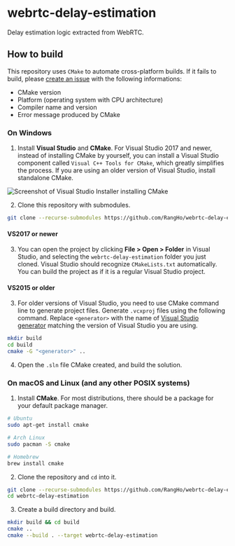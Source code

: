# webrtc-delay-estimation
Delay estimation logic extracted from WebRTC.

## How to build

This repository uses `CMake` to automate cross-platform builds. If it fails to build, please [create an issue](https://github.com/RangHo/webrtc-delay-estimation/issues/new) with the following informations:
- CMake version
- Platform (operating system with CPU architecture)
- Compiler name and version
- Error message produced by CMake

### On Windows

1. Install **Visual Studio** and **CMake**. For Visual Studio 2017 and newer, instead of installing CMake by yourself, you can install a Visual Studio component called `Visual C++ Tools for CMake`, which greatly simplifies the process. If you are using an older version of Visual Studio, install standalone CMake.

![Screenshot of Visual Studio Installer installing CMake](https://docs.microsoft.com/ko-kr/cpp/build/media/cmake-install.png)

2. Clone this repository with submodules.

```sh
git clone --recurse-submodules https://github.com/RangHo/webrtc-delay-estimation
```

#### VS2017 or newer

3. You can open the project by clicking **File > Open > Folder** in Visual Studio, and selecting the `webrtc-delay-estimation` folder you just cloned. Visual Studio should recognize `CMakeLists.txt` automatically. You can build the project as if it is a regular Visual Studio project.

#### VS2015 or older

3. For older versions of Visual Studio, you need to use CMake command line to generate project files. Generate `.vcxproj` files using the following command. Replace `<generator>` with the name of [Visual Studio generator](https://cmake.org/cmake/help/latest/manual/cmake-generators.7.html#visual-studio-generators) matching the version of Visual Studio you are using.

```sh
mkdir build
cd build
cmake -G "<generator>" ..
```

4. Open the `.sln` file CMake created, and build the solution.

### On macOS and Linux (and any other POSIX systems)

1. Install **CMake**. For most distributions, there should be a package for your default package manager.

```sh
# Ubuntu
sudo apt-get install cmake

# Arch Linux
sudo pacman -S cmake

# Homebrew
brew install cmake
```

2. Clone the repository and `cd` into it.

```sh
git clone --recurse-submodules https://github.com/RangHo/webrtc-delay-estimation
cd webrtc-delay-estimation
```

3. Create a build directory and build.

```sh
mkdir build && cd build
cmake ..
cmake --build . --target webrtc-delay-estimation
```
